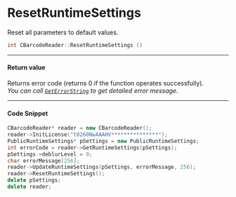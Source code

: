 

# ResetRuntimeSettings

Reset all parameters to default values.


```cpp
int CBarcodeReader::ResetRuntimeSettings ()
```   

---

 
#### Return value
Returns error code (returns 0 if the function operates successfully).  
*You can call [`GetErrorString`](GetErrorString.md) to get detailed error message.*


---

#### Code Snippet
```cpp
CBarcodeReader* reader = new CBarcodeReader();
reader->InitLicense("t0260NwAAAHV***************");
PublicRuntimeSettings* pSettings = new PublicRuntimeSettings;
int errorCode = reader->GetRuntimeSettings(pSettings);
pSettings->deblurLevel = 9;
char errorMessage[256];
reader->UpdateRuntimeSettings(pSettings, errorMessage, 256);
reader->ResetRuntimeSettings();
delete pSettings;
delete reader;
```
